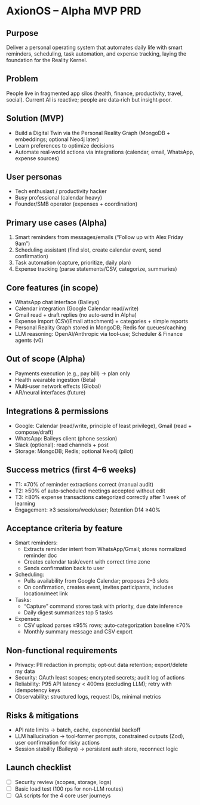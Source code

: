 # AxionOS – Alpha MVP PRD

## Purpose
Deliver a personal operating system that automates daily life with smart reminders, scheduling, task automation, and expense tracking, laying the foundation for the Reality Kernel.

## Problem
People live in fragmented app silos (health, finance, productivity, travel, social). Current AI is reactive; people are data‑rich but insight‑poor.

## Solution (MVP)
- Build a Digital Twin via the Personal Reality Graph (MongoDB + embeddings; optional Neo4j later)
- Learn preferences to optimize decisions
- Automate real‑world actions via integrations (calendar, email, WhatsApp, expense sources)

## User personas
- Tech enthusiast / productivity hacker
- Busy professional (calendar heavy)
- Founder/SMB operator (expenses + coordination)

## Primary use cases (Alpha)
1) Smart reminders from messages/emails (“Follow up with Alex Friday 9am”)  
2) Scheduling assistant (find slot, create calendar event, send confirmation)  
3) Task automation (capture, prioritize, daily plan)  
4) Expense tracking (parse statements/CSV, categorize, summaries)

## Core features (in scope)
- WhatsApp chat interface (Baileys)
- Calendar integration (Google Calendar read/write)
- Gmail read + draft replies (no auto‑send in Alpha)
- Expense import (CSV/Email attachment) + categories + simple reports
- Personal Reality Graph stored in MongoDB; Redis for queues/caching
- LLM reasoning: OpenAI/Anthropic via tool‑use; Scheduler & Finance agents (v0)

## Out of scope (Alpha)
- Payments execution (e.g., pay bill) → plan only
- Health wearable ingestion (Beta)
- Multi‑user network effects (Global)
- AR/neural interfaces (future)

## Integrations & permissions
- Google: Calendar (read/write, principle of least privilege), Gmail (read + compose/draft)
- WhatsApp: Baileys client (phone session)
- Slack (optional): read channels + post
- Storage: MongoDB; Redis; optional Neo4j (pilot)

## Success metrics (first 4–6 weeks)
- T1: ≥70% of reminder extractions correct (manual audit)
- T2: ≥50% of auto‑scheduled meetings accepted without edit
- T3: ≥80% expense transactions categorized correctly after 1 week of learning
- Engagement: ≥3 sessions/week/user; Retention D14 ≥40%

## Acceptance criteria by feature
- Smart reminders:  
  - Extracts reminder intent from WhatsApp/Gmail; stores normalized reminder doc  
  - Creates calendar task/event with correct time zone  
  - Sends confirmation back to user
- Scheduling:  
  - Pulls availability from Google Calendar; proposes 2–3 slots  
  - On confirmation, creates event, invites participants, includes location/meet link
- Tasks:  
  - “Capture” command stores task with priority, due date inference  
  - Daily digest summarizes top 5 tasks
- Expenses:  
  - CSV upload parses ≥95% rows; auto‑categorization baseline ≥70%  
  - Monthly summary message and CSV export

## Non‑functional requirements
- Privacy: PII redaction in prompts; opt‑out data retention; export/delete my data
- Security: OAuth least scopes; encrypted secrets; audit log of actions
- Reliability: P95 API latency < 400ms (excluding LLM); retry with idempotency keys
- Observability: structured logs, request IDs, minimal metrics

## Risks & mitigations
- API rate limits → batch, cache, exponential backoff
- LLM hallucination → tool‑former prompts, constrained outputs (Zod), user confirmation for risky actions
- Session stability (Baileys) → persistent auth store, reconnect logic

## Launch checklist
- [ ] Security review (scopes, storage, logs)
- [ ] Basic load test (100 rps for non‑LLM routes)
- [ ] QA scripts for the 4 core user journeys
